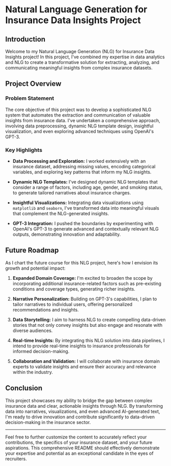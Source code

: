 # Natural Language Generation for Insurance Data Insights Project

## Introduction

Welcome to my Natural Language Generation (NLG) for Insurance Data Insights project! In this project, I've combined my expertise in data analytics and NLG to create a transformative solution for extracting, analyzing, and communicating meaningful insights from complex insurance datasets.

## Project Overview

### Problem Statement

The core objective of this project was to develop a sophisticated NLG system that automates the extraction and communication of valuable insights from insurance data. I've undertaken a comprehensive approach, involving data preprocessing, dynamic NLG template design, insightful visualization, and even exploring advanced techniques using OpenAI's GPT-3.

### Key Highlights

- **Data Processing and Exploration:** I worked extensively with an insurance dataset, addressing missing values, encoding categorical variables, and exploring key patterns that inform my NLG insights.

- **Dynamic NLG Templates:** I've designed dynamic NLG templates that consider a range of factors, including age, gender, and smoking status, to generate tailored narratives about insurance charges.

- **Insightful Visualizations:** Integrating data visualizations using `matplotlib` and `seaborn`, I've transformed data into meaningful visuals that complement the NLG-generated insights.

- **GPT-3 Integration:** I pushed the boundaries by experimenting with OpenAI's GPT-3 to generate advanced and contextually relevant NLG outputs, demonstrating innovation and adaptability.

## Future Roadmap

As I chart the future course for this NLG project, here's how I envision its growth and potential impact:

1. **Expanded Domain Coverage:** I'm excited to broaden the scope by incorporating additional insurance-related factors such as pre-existing conditions and coverage types, generating richer insights.

2. **Narrative Personalization:** Building on GPT-3's capabilities, I plan to tailor narratives to individual users, offering personalized recommendations and insights.

3. **Data Storytelling:** I aim to harness NLG to create compelling data-driven stories that not only convey insights but also engage and resonate with diverse audiences.

4. **Real-time Insights:** By integrating this NLG solution into data pipelines, I intend to provide real-time insights to insurance professionals for informed decision-making.

5. **Collaboration and Validation:** I will collaborate with insurance domain experts to validate insights and ensure their accuracy and relevance within the industry.

## Conclusion

This project showcases my ability to bridge the gap between complex insurance data and clear, actionable insights through NLG. By transforming data into narratives, visualizations, and even advanced AI-generated text, I'm ready to drive innovation and contribute significantly to data-driven decision-making in the insurance sector.

---

Feel free to further customize the content to accurately reflect your contributions, the specifics of your insurance dataset, and your future aspirations. This comprehensive README should effectively demonstrate your expertise and potential as an exceptional candidate in the eyes of recruiters.
